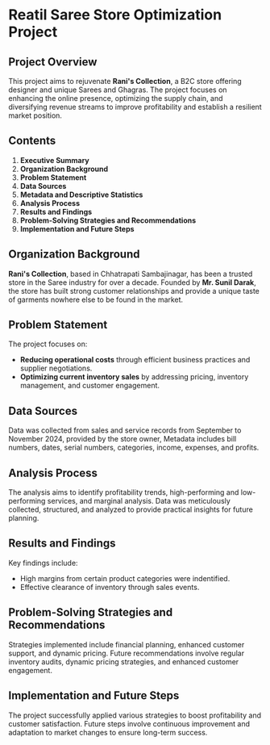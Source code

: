 # Reatil Saree Store Optimization Project

## Project Overview

This project aims to rejuvenate **Rani's Collection**, a B2C store offering designer and unique Sarees and Ghagras. The project focuses on enhancing the online presence, optimizing the supply chain, and diversifying revenue streams to improve profitability and establish a resilient market position.

## Contents

1. **Executive Summary**
2. **Organization Background**
3. **Problem Statement**
4. **Data Sources**
5. **Metadata and Descriptive Statistics**
6. **Analysis Process**
7. **Results and Findings**
8. **Problem-Solving Strategies and Recommendations**
9. **Implementation and Future Steps**

## Organization Background

**Rani's Collection**, based in Chhatrapati Sambajinagar, has been a trusted store in the Saree industry for over a decade. Founded by **Mr. Sunil Darak**, the store has built strong customer relationships and provide a unique taste of garments nowhere else to be found in the market.

## Problem Statement

The project focuses on:
- **Reducing operational costs** through efficient business practices and supplier negotiations.
- **Optimizing current inventory sales** by addressing pricing, inventory management, and customer engagement.

## Data Sources

Data was collected from sales and service records from September to November 2024, provided by the store owner, Metadata includes bill numbers, dates, serial numbers, categories, income, expenses, and profits.

## Analysis Process

The analysis aims to identify profitability trends, high-performing and low-performing services, and marginal analysis. Data was meticulously collected, structured, and analyzed to provide practical insights for future planning.

## Results and Findings

Key findings include:
- High margins from certain product categories were indentified.
- Effective clearance of inventory through sales events.

## Problem-Solving Strategies and Recommendations

Strategies implemented include financial planning, enhanced customer support, and dynamic pricing. Future recommendations involve regular inventory audits, dynamic pricing strategies, and enhanced customer engagement.

## Implementation and Future Steps

The project successfully applied various strategies to boost profitability and customer satisfaction. Future steps involve continuous improvement and adaptation to market changes to ensure long-term success.
